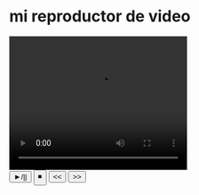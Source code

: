 <head>
    <title>Reproductor de video</title>
    <link rel="stylesheet" href="Noticias.css">
</head>
<body>
    <h1>mi reproductor de video</h1>
    <video width="320" height="240" id="video1">
        <source src="Imagenes/video0101.mp4" type="video/mp4">
        <source src="Imagenes/video0101.mp4" type="video/webm">       
    </video>
    <div>
        <button onclick="PlayPause()">&#9658;/||</button>
        <button onclick="stop()">&#9726;</button>
        <button onclick="skip(-10)">&lt;&lt;</button>
        <button onclick="skip (10)">&gt;&gt;</button>
    </div>
    <script>
        var mivideo =document.getElementById("video1");
        function PlayPause(){
            if (mivideo.paused)
                mivideo.play();
            else
            mivideo.pause();
        }
        function stop(){
            mivideo.pause();
            mivideo.currenTime = 0;
        }
        function skip(value){
            mivideo.currentTime += value;
        
        }
    </script>
</body>

